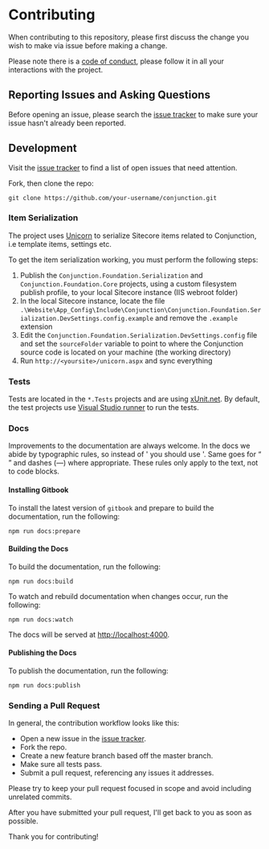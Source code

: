 # Contributing

When contributing to this repository, please first discuss the change you wish to make via issue before making a change. 

Please note there is a [code of conduct](CODE_OF_CONDUCT.md), please follow it in all your interactions with the project.

## Reporting Issues and Asking Questions

Before opening an issue, please search the [issue tracker](https://github.com/soen/Conjunction/issues) to make sure your issue hasn't already been reported.

## Development

Visit the [issue tracker](https://github.com/soen/Conjunction/issues) to find a list of open issues that need attention.

Fork, then clone the repo:

```
git clone https://github.com/your-username/conjunction.git
```

### Item Serialization

The project uses [Unicorn](https://github.com/kamsar/Unicorn) to serialize Sitecore items related to Conjunction, i.e template items, settings etc. 

To get the item serialization working, you must perform the following steps:

1. Publish the ``Conjunction.Foundation.Serialization`` and ``Conjunction.Foundation.Core`` projects, using a custom filesystem publish profile, to your local Sitecore instance (IIS webroot folder)
2. In the local Sitecore instance, locate the file ``.\Website\App_Config\Include\Conjunction\Conjunction.Foundation.Serialization.DevSettings.config.example`` and remove the ``.example`` extension
3. Edit the ``Conjunction.Foundation.Serialization.DevSettings.config`` file and set the ``sourceFolder`` variable to point to where the Conjunction source code is located on your machine (the working directory)
4. Run ``http://<yoursite>/unicorn.aspx`` and sync everything

### Tests

Tests are located in the ``*.Tests`` projects and are using [xUnit.net](https://xunit.github.io/). By default, the test projects use [Visual Studio runner](https://github.com/xunit/visualstudio.xunit) to run the tests.

### Docs

Improvements to the documentation are always welcome. In the docs we abide by typographic rules, so instead of ' you should use '. Same goes for “ ” and dashes (—) where appropriate. These rules only apply to the text, not to code blocks.

#### Installing Gitbook

To install the latest version of `gitbook` and prepare to build the documentation, run the following:

```
npm run docs:prepare
```

#### Building the Docs

To build the documentation, run the following:

```
npm run docs:build
```

To watch and rebuild documentation when changes occur, run the following:

```
npm run docs:watch
```

The docs will be served at [http://localhost:4000](http://localhost:4000).

#### Publishing the Docs

To publish the documentation, run the following:

```
npm run docs:publish
```

### Sending a Pull Request

In general, the contribution workflow looks like this:

* Open a new issue in the [issue tracker](https://github.com/soen/Conjunction/issues).
* Fork the repo.
* Create a new feature branch based off the master branch.
* Make sure all tests pass.
* Submit a pull request, referencing any issues it addresses.

Please try to keep your pull request focused in scope and avoid including unrelated commits.

After you have submitted your pull request, I'll get back to you as soon as possible.

Thank you for contributing!